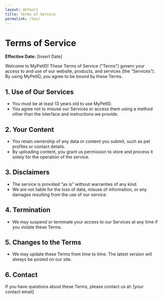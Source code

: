 ```yaml
---
layout: default
title: Terms of Service
permalink: /tos/
---
```


# Terms of Service

**Effective Date:** [Insert Date]

Welcome to MyPetID! These Terms of Service ("Terms") govern your access to and use of our website, products, and services (the “Services”). By using MyPetID, you agree to be bound by these Terms.

## 1. Use of Our Services
- You must be at least 13 years old to use MyPetID.
- You agree not to misuse our Services or access them using a method other than the interface and instructions we provide.

## 2. Your Content
- You retain ownership of any data or content you submit, such as pet profiles or contact details.
- By uploading content, you grant us permission to store and process it solely for the operation of the service.

## 3. Disclaimers
- The service is provided “as is” without warranties of any kind.
- We are not liable for the loss of data, misuse of information, or any damages resulting from the use of our service.

## 4. Termination
- We may suspend or terminate your access to our Services at any time if you violate these Terms.

## 5. Changes to the Terms
- We may update these Terms from time to time. The latest version will always be posted on our site.

## 6. Contact
If you have questions about these Terms, please contact us at: [your contact email]
